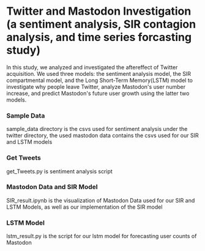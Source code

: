 # Twitter and Mastodon Investigation<br>(a sentiment analysis, SIR contagion analysis, and time series forcasting study)
In this study, we analyzed and investigated the aftereffect of Twitter acquisition. We used three models: the sentiment analysis model, the SIR compartmental model, and the Long Short-Term Memory(LSTM) model to investigate why people leave Twitter, analyze Mastodon's user number increase, and predict Mastodon's future user growth using the latter two models.


### Sample Data
sample_data directory is the csvs used for sentiment analysis under the twitter directory, the used mastodon data contains the csvs used for our SIR and LSTM models

### Get Tweets
get_Tweets.py is sentiment analysis script

### Mastodon Data and SIR Model
SIR_result.ipynb is the visualization of Mastodon Data used for our SIR and LSTM Models, as well as our implementation of the SIR model

### LSTM Model
lstm_result.py is the script for our lstm model for forecasting user counts of Mastodon

